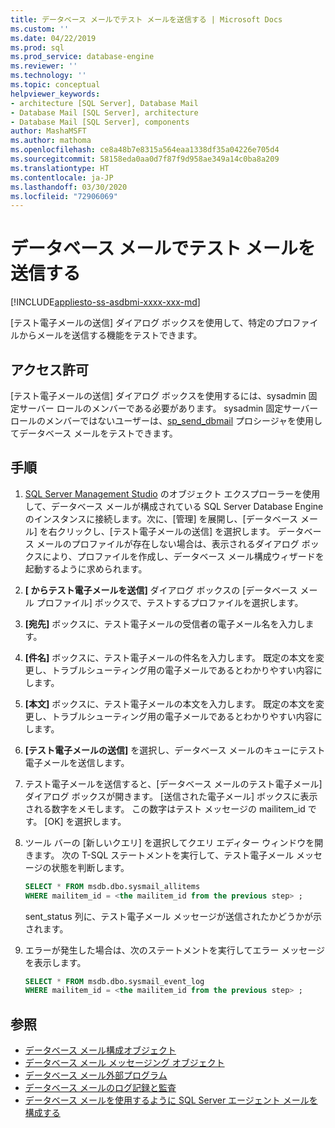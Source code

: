 ```yaml
---
title: データベース メールでテスト メールを送信する | Microsoft Docs
ms.custom: ''
ms.date: 04/22/2019
ms.prod: sql
ms.prod_service: database-engine
ms.reviewer: ''
ms.technology: ''
ms.topic: conceptual
helpviewer_keywords:
- architecture [SQL Server], Database Mail
- Database Mail [SQL Server], architecture
- Database Mail [SQL Server], components
author: MashaMSFT
ms.author: mathoma
ms.openlocfilehash: ce8a48b7e8315a564eaa1338df35a04226e705d4
ms.sourcegitcommit: 58158eda0aa0d7f87f9d958ae349a14c0ba8a209
ms.translationtype: HT
ms.contentlocale: ja-JP
ms.lasthandoff: 03/30/2020
ms.locfileid: "72906069"
---
```

# <a name="send-a-test-email-with-database-mail"></a>データベース メールでテスト メールを送信する  
[!INCLUDE[appliesto-ss-asdbmi-xxxx-xxx-md](../../includes/appliesto-ss-asdbmi-xxxx-xxx-md.md)]

[テスト電子メールの送信] ダイアログ ボックスを使用して、特定のプロファイルからメールを送信する機能をテストできます。

## <a name="permissions"></a>アクセス許可

[テスト電子メールの送信] ダイアログ ボックスを使用するには、sysadmin 固定サーバー ロールのメンバーである必要があります。 sysadmin 固定サーバー ロールのメンバーではないユーザーは、[sp_send_dbmail](../system-stored-procedures/sp-send-dbmail-transact-sql.md) プロシージャを使用してデータベース メールをテストできます。

## <a name="procedure"></a>手順

1. [SQL Server Management Studio](../../ssms/download-sql-server-management-studio-ssms.md) のオブジェクト エクスプローラーを使用して、データベース メールが構成されている SQL Server Database Engine のインスタンスに接続します。次に、[管理] を展開し、[データベース メール] を右クリックし、[テスト電子メールの送信] を選択します。 データベース メールのプロファイルが存在しない場合は、表示されるダイアログ ボックスにより、プロファイルを作成し、データベース メール構成ウィザードを起動するように求められます。
1. **[<instance name> からテスト電子メールを送信]** ダイアログ ボックスの [データベース メール プロファイル] ボックスで、テストするプロファイルを選択します。
1. **[宛先]** ボックスに、テスト電子メールの受信者の電子メール名を入力します。
1. **[件名]** ボックスに、テスト電子メールの件名を入力します。 既定の本文を変更し、トラブルシューティング用の電子メールであるとわかりやすい内容にします。
1. **[本文]** ボックスに、テスト電子メールの本文を入力します。 既定の本文を変更し、トラブルシューティング用の電子メールであるとわかりやすい内容にします。
1. **[テスト電子メールの送信]** を選択し、データベース メールのキューにテスト電子メールを送信します。
1. テスト電子メールを送信すると、[データベース メールのテスト電子メール] ダイアログ ボックスが開きます。 [送信された電子メール] ボックスに表示される数字をメモします。 この数字はテスト メッセージの mailitem_id です。 [OK] を選択します。
1. ツール バーの [新しいクエリ] を選択してクエリ エディター ウィンドウを開きます。 次の T-SQL ステートメントを実行して、テスト電子メール メッセージの状態を判断します。

    ```sql
    SELECT * FROM msdb.dbo.sysmail_allitems 
    WHERE mailitem_id = <the mailitem_id from the previous step> ;
    ```

    sent_status 列に、テスト電子メール メッセージが送信されたかどうかが示されます。

1. エラーが発生した場合は、次のステートメントを実行してエラー メッセージを表示します。

    ```sql
    SELECT * FROM msdb.dbo.sysmail_event_log 
    WHERE mailitem_id = <the mailitem_id from the previous step> ;
    ```


##  <a name="see-also"></a><a name="RelatedContent"></a> 参照 
  
-   [データベース メール構成オブジェクト](../../relational-databases/database-mail/database-mail-configuration-objects.md)
-   [データベース メール メッセージング オブジェクト](../../relational-databases/database-mail/database-mail-messaging-objects.md)
-   [データベース メール外部プログラム](../../relational-databases/database-mail/database-mail-external-program.md)
-   [データベース メールのログ記録と監査](../../relational-databases/database-mail/database-mail-log-and-audits.md)
-   [データベース メールを使用するように SQL Server エージェント メールを構成する](../../relational-databases/database-mail/configure-sql-server-agent-mail-to-use-database-mail.md)
  
  
